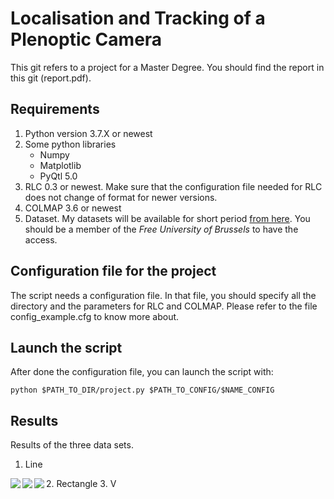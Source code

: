 # Localisation and Tracking of a Plenoptic Camera
This git refers to a project for a Master Degree. You should find the report in this git (report.pdf).
## Requirements
  1. Python version 3.7.X or newest
  2. Some python libraries
      * Numpy
      * Matplotlib
      * PyQtl 5.0
  3. RLC 0.3 or newest. Make sure that the configuration file needed for RLC does not change of format for newer versions.
  4. COLMAP 3.6 or newest
  5. Dataset. My datasets will be available for short period [from here](https://universitelibrebruxelles-my.sharepoint.com/:f:/g/personal/armand_losfeld_ulb_be/EmN2edlo_F9Ggkt30lonaTIBIk5vfgKL2b4EijMppNxzHA?e=P5fbd8). You should be a member of the *Free University of Brussels* to have the access.
## Configuration file for the project
The script needs a configuration file. In that file, you should specify all the directory and the parameters for RLC and COLMAP.
Please refer to the file config_example.cfg to know more about.
## Launch the script
After done the configuration file, you can launch the script with:
```
python $PATH_TO_DIR/project.py $PATH_TO_CONFIG/$NAME_CONFIG
```
## Results
Results of the three data sets.
  1. Line
  <img align="left" src="https://user-images.githubusercontent.com/33875555/117044140-632d6980-ad0e-11eb-93d1-c1747f4af02f.png">
  2. Rectangle
  <img align="left" src="https://user-images.githubusercontent.com/33875555/117044178-6d4f6800-ad0e-11eb-8b50-2a55078edb3a.png">
  3. V
  <img align="left" src="https://user-images.githubusercontent.com/33875555/117044158-67f21d80-ad0e-11eb-8151-35f2c32cdc94.png">
